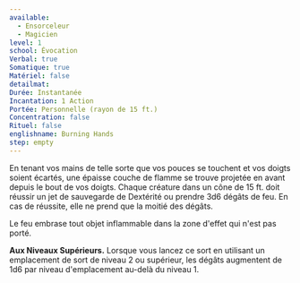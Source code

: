 ```yaml
---
available:
  - Ensorceleur
  - Magicien
level: 1
school: Évocation
Verbal: true
Somatique: true
Matériel: false
detailmat:
Durée: Instantanée
Incantation: 1 Action
Portée: Personnelle (rayon de 15 ft.)
Concentration: false
Rituel: false
englishname: Burning Hands
step: empty
---
```

En tenant vos mains de telle sorte que vos pouces se touchent et vos doigts soient écartés, une épaisse couche de flamme se trouve projetée en avant depuis le bout de vos doigts. Chaque créature dans un cône de 15 ft. doit réussir un jet de sauvegarde de Dextérité ou prendre 3d6 dégâts de feu. En cas de réussite, elle ne prend que la moitié des dégâts.

Le feu embrase tout objet inflammable dans la zone d'effet qui n'est pas porté.

**Aux Niveaux Supérieurs.** Lorsque vous lancez ce sort en utilisant un emplacement de sort de niveau 2 ou supérieur, les dégâts augmentent de 1d6 par niveau d'emplacement au-delà du niveau 1.
